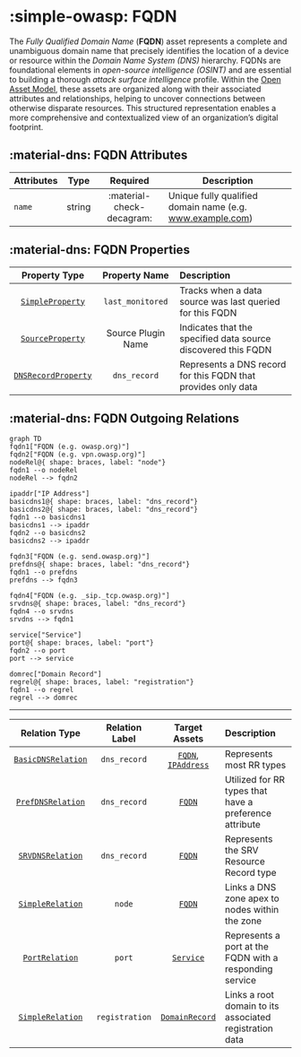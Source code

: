 # :simple-owasp: FQDN

The *Fully Qualified Domain Name* (**FQDN**) asset represents a complete and unambiguous domain name that precisely identifies the location of a device or resource within the *Domain Name System (DNS)* hierarchy. FQDNs are foundational elements in *open-source intelligence (OSINT)* and are essential to building a thorough *attack surface intelligence* profile. Within the [Open Asset Model](https://github.com/owasp-amass/open-asset-model), these assets are organized along with their associated attributes and relationships, helping to uncover connections between otherwise disparate resources. This structured representation enables a more comprehensive and contextualized view of an organization’s digital footprint.

## :material-dns: FQDN Attributes

| Attributes | Type | Required | Description |
| -------- | ---- | :--------: | ----------- |
| `name` | string | :material-check-decagram: | Unique fully qualified domain name (e.g. www.example.com) |

## :material-dns: FQDN Properties

| Property Type | Property Name | Description |
| :--------------: | :---------------: | :------------ |
| [`SimpleProperty`](../properties/simple_property.md) | `last_monitored` | Tracks when a data source was last queried for this FQDN |
| [`SourceProperty`](../properties/source_property.md) | Source Plugin Name | Indicates that the specified data source discovered this FQDN |
| [`DNSRecordProperty`](../properties/dns_property.md) | `dns_record` | Represents a DNS record for this FQDN that provides only data |

## :material-dns: FQDN Outgoing Relations

```mermaid
graph TD
fqdn1["FQDN (e.g. owasp.org)"]
fqdn2["FQDN (e.g. vpn.owasp.org)"]
nodeRel@{ shape: braces, label: "node"}
fqdn1 --o nodeRel
nodeRel --> fqdn2

ipaddr["IP Address"]
basicdns1@{ shape: braces, label: "dns_record"}
basicdns2@{ shape: braces, label: "dns_record"}
fqdn1 --o basicdns1
basicdns1 --> ipaddr
fqdn2 --o basicdns2
basicdns2 --> ipaddr

fqdn3["FQDN (e.g. send.owasp.org)"]
prefdns@{ shape: braces, label: "dns_record"}
fqdn1 --o prefdns
prefdns --> fqdn3

fqdn4["FQDN (e.g. _sip._tcp.owasp.org)"]
srvdns@{ shape: braces, label: "dns_record"}
fqdn4 --o srvdns
srvdns --> fqdn1

service["Service"]
port@{ shape: braces, label: "port"}
fqdn2 --o port
port --> service

domrec["Domain Record"]
regrel@{ shape: braces, label: "registration"}
fqdn1 --o regrel
regrel --> domrec
```

---

| Relation Type | Relation Label | Target Assets | Description |
| :--------------: | :---------------: | :--------------: | :------------ |
| [`BasicDNSRelation`](../relations/basic_dns_relation.md) | `dns_record` | [`FQDN`](#fqdn), [`IPAddress`](#ip_address) | Represents most RR types |
| [`PrefDNSRelation`](../relations/pref_dns_relation.md) | `dns_record` | [`FQDN`](#fqdn) | Utilized for RR types that have a preference attribute |
| [`SRVDNSRelation`](../relations/srv_dns_relation.md) | `dns_record` | [`FQDN`](#fqdn) | Represents the SRV Resource Record type |
| [`SimpleRelation`](../relations/simple_relation.md) | `node` | [`FQDN`](#fqdn) | Links a DNS zone apex to nodes within the zone |
| [`PortRelation`](../relations/port_relation.md) | `port` | [`Service`](#service) | Represents a port at the FQDN with a responding service |
| [`SimpleRelation`](../relations/simple_relation.md) | `registration` | [`DomainRecord`](#domain_record) | Links a root domain to its associated registration data |
